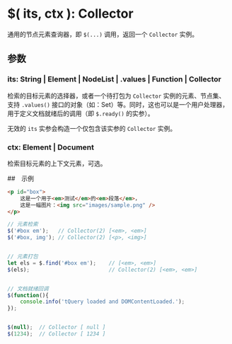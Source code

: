 # $( its, ctx ): Collector

通用的节点元素查询器，即 `$(...)` 调用，返回一个 `Collector` 实例。


## 参数

### its: String | Element | NodeList | .values | Function | Collector

检索的目标元素的选择器，或者一个待打包为 `Collector` 实例的元素、节点集、支持 `.values()` 接口的对象（如：Set）等。同时，这也可以是一个用户处理器，用于定义文档就绪后的调用（即 `$.ready()` 的实参）。

无效的 `its` 实参会构造一个仅包含该实参的 `Collector` 实例。


### ctx: Element | Document

检索目标元素的上下文元素，可选。


##　示例

```html
<p id="box">
    这是一个用于<em>测试</em>的<em>段落</em>，
    这是一幅图片：<img src="images/sample.png" />
</p>
```

```js
// 元素检索
$('#box em');   // Collector(2) [<em>, <em>]
$('#box, img'); // Collector(2) [<p>, <img>]


// 元素打包
let els = $.find('#box em');    // [<em>, <em>]
$(els);                         // Collector(2) [<em>, <em>]


// 文档就绪回调
$(function(){
    console.info('tQuery loaded and DOMContentLoaded.');
});


$(null);  // Collector [ null ]
$(1234);  // Collector [ 1234 ]
```
